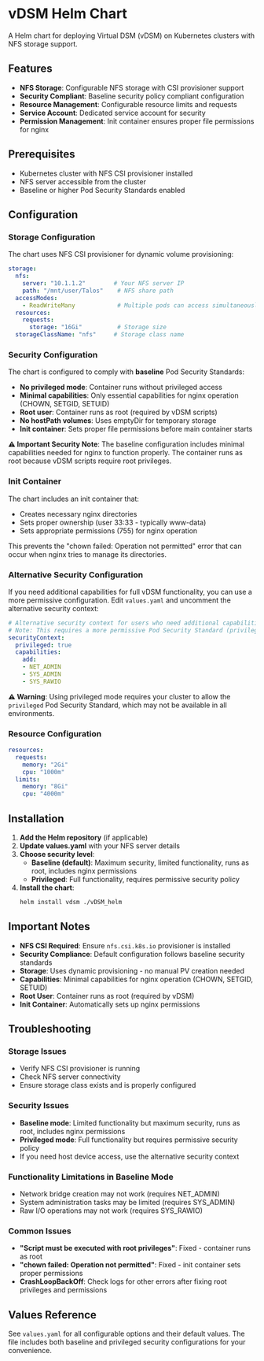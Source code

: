 # vDSM Helm Chart

A Helm chart for deploying Virtual DSM (vDSM) on Kubernetes clusters with NFS storage support.

## Features

- **NFS Storage**: Configurable NFS storage with CSI provisioner support
- **Security Compliant**: Baseline security policy compliant configuration
- **Resource Management**: Configurable resource limits and requests
- **Service Account**: Dedicated service account for security
- **Permission Management**: Init container ensures proper file permissions for nginx

## Prerequisites

- Kubernetes cluster with NFS CSI provisioner installed
- NFS server accessible from the cluster
- Baseline or higher Pod Security Standards enabled

## Configuration

### Storage Configuration

The chart uses NFS CSI provisioner for dynamic volume provisioning:

```yaml
storage:
  nfs:
    server: "10.1.1.2"        # Your NFS server IP
    path: "/mnt/user/Talos"    # NFS share path
  accessModes:
    - ReadWriteMany            # Multiple pods can access simultaneously
  resources:
    requests:
      storage: "16Gi"          # Storage size
  storageClassName: "nfs"     # Storage class name
```

### Security Configuration

The chart is configured to comply with **baseline** Pod Security Standards:

- **No privileged mode**: Container runs without privileged access
- **Minimal capabilities**: Only essential capabilities for nginx operation (CHOWN, SETGID, SETUID)
- **Root user**: Container runs as root (required by vDSM scripts)
- **No hostPath volumes**: Uses emptyDir for temporary storage
- **Init container**: Sets proper file permissions before main container starts

**⚠️ Important Security Note**: The baseline configuration includes minimal capabilities needed for nginx to function properly. The container runs as root because vDSM scripts require root privileges.

### Init Container

The chart includes an init container that:
- Creates necessary nginx directories
- Sets proper ownership (user 33:33 - typically www-data)
- Sets appropriate permissions (755) for nginx operation

This prevents the "chown failed: Operation not permitted" error that can occur when nginx tries to manage its directories.

### Alternative Security Configuration

If you need additional capabilities for full vDSM functionality, you can use a more permissive configuration. Edit `values.yaml` and uncomment the alternative security context:

```yaml
# Alternative security context for users who need additional capabilities
# Note: This requires a more permissive Pod Security Standard (privileged)
securityContext:
  privileged: true
  capabilities:
    add:
    - NET_ADMIN
    - SYS_ADMIN
    - SYS_RAWIO
```

**⚠️ Warning**: Using privileged mode requires your cluster to allow the `privileged` Pod Security Standard, which may not be available in all environments.

### Resource Configuration

```yaml
resources:
  requests:
    memory: "2Gi"
    cpu: "1000m"
  limits:
    memory: "8Gi"
    cpu: "4000m"
```

## Installation

1. **Add the Helm repository** (if applicable)
2. **Update values.yaml** with your NFS server details
3. **Choose security level**:
   - **Baseline (default)**: Maximum security, limited functionality, runs as root, includes nginx permissions
   - **Privileged**: Full functionality, requires permissive security policy
4. **Install the chart**:
   ```bash
   helm install vdsm ./vDSM_helm
   ```

## Important Notes

- **NFS CSI Required**: Ensure `nfs.csi.k8s.io` provisioner is installed
- **Security Compliance**: Default configuration follows baseline security standards
- **Storage**: Uses dynamic provisioning - no manual PV creation needed
- **Capabilities**: Minimal capabilities for nginx operation (CHOWN, SETGID, SETUID)
- **Root User**: Container runs as root (required by vDSM)
- **Init Container**: Automatically sets up nginx permissions

## Troubleshooting

### Storage Issues
- Verify NFS CSI provisioner is running
- Check NFS server connectivity
- Ensure storage class exists and is properly configured

### Security Issues
- **Baseline mode**: Limited functionality but maximum security, runs as root, includes nginx permissions
- **Privileged mode**: Full functionality but requires permissive security policy
- If you need host device access, use the alternative security context

### Functionality Limitations in Baseline Mode
- Network bridge creation may not work (requires NET_ADMIN)
- System administration tasks may be limited (requires SYS_ADMIN)
- Raw I/O operations may not work (requires SYS_RAWIO)

### Common Issues
- **"Script must be executed with root privileges"**: Fixed - container runs as root
- **"chown failed: Operation not permitted"**: Fixed - init container sets proper permissions
- **CrashLoopBackOff**: Check logs for other errors after fixing root privileges and permissions

## Values Reference

See `values.yaml` for all configurable options and their default values. The file includes both baseline and privileged security configurations for your convenience.